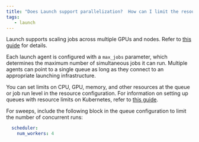 ```yaml
---
title: "Does Launch support parallelization?  How can I limit the resources consumed by a job?"
tags:
   - launch
---
```

Launch supports scaling jobs across multiple GPUs and nodes. Refer to [this guide](/tutorials/volcano) for details.

Each launch agent is configured with a `max_jobs` parameter, which determines the maximum number of simultaneous jobs it can run. Multiple agents can point to a single queue as long as they connect to an appropriate launching infrastructure.

You can set limits on CPU, GPU, memory, and other resources at the queue or job run level in the resource configuration. For information on setting up queues with resource limits on Kubernetes, refer to [this guide](../guides/launch/setup-launch-kubernetes).

For sweeps, include the following block in the queue configuration to limit the number of concurrent runs:

```yaml title="queue config"
  scheduler:
    num_workers: 4
```